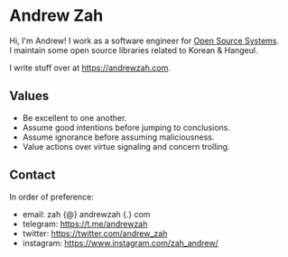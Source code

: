 # Andrew Zah

Hi, I'm Andrew! I work as a software engineer for [Open Source Systems](https://github.com/ossys/).  
I maintain some open source libraries related to Korean & Hangeul.

I write stuff over at https://andrewzah.com.

## Values

* Be excellent to one another.
* Assume good intentions before jumping to conclusions.
* Assume ignorance before assuming maliciousness.
* Value actions over virtue signaling and concern trolling.

## Contact
In order of preference:

* email: zah {@} andrewzah {.} com
* telegram: https://t.me/andrewzah
* twitter: https://twitter.com/andrew_zah
* instagram: https://www.instagram.com/zah_andrew/
